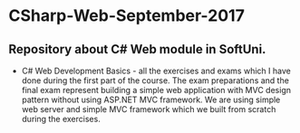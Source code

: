# CSharp-Web-September-2017

## Repository about C# Web module in SoftUni.

- C# Web Development Basics - all the exercises and exams which I have done during the first part of the course. The exam preparations and the final exam represent building a simple web application with MVC design pattern without using ASP.NET MVC framework. We are using simple web server and simple MVC framework which we built from scratch during the exercises.
